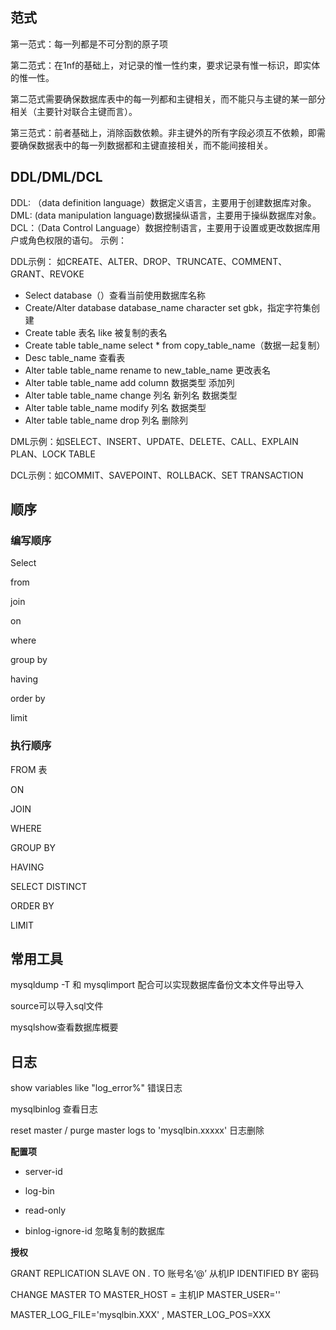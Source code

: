 ## 范式

第一范式：每一列都是不可分割的原子项

第二范式：在1nf的基础上，对记录的惟一性约束，要求记录有惟一标识，即实体的惟一性。

第二范式需要确保数据库表中的每一列都和主键相关，而不能只与主键的某一部分相关（主要针对联合主键而言）。

第三范式：前者基础上，消除函数依赖。非主键外的所有字段必须互不依赖，即需要确保数据表中的每一列数据都和主键直接相关，而不能间接相关。

## DDL/DML/DCL

DDL: （data definition language）数据定义语言，主要用于创建数据库对象。
DML:  (data manipulation language)数据操纵语言，主要用于操纵数据库对象。
DCL：（Data Control Language）数据控制语言，主要用于设置或更改数据库用户或角色权限的语句。
示例：

DDL示例： 如CREATE、ALTER、DROP、TRUNCATE、COMMENT、GRANT、REVOKE

- Select database（）查看当前使用数据库名称
- Create/Alter  database database_name character set gbk，指定字符集创建
- Create table 表名 like 被复制的表名
- Create table table_name select * from copy_table_name（数据一起复制）
- Desc table_name 查看表
- Alter table table_name rename to new_table_name  更改表名
- Alter table  table_name add column 数据类型    添加列
- Alter table table_name change 列名 新列名 数据类型
- Alter table table_name modify 列名 数据类型
- Alter table table_name drop 列名  删除列

DML示例：如SELECT、INSERT、UPDATE、DELETE、CALL、EXPLAIN PLAN、LOCK TABLE

DCL示例：如COMMIT、SAVEPOINT、ROLLBACK、SET TRANSACTION

## 顺序

### 编写顺序

Select 

from 

join

on

where 

group by

having

order by 

limit 

### 执行顺序

FROM 表 

ON 

JOIN 

WHERE  

GROUP BY

HAVING

SELECT DISTINCT 

ORDER BY

LIMIT 

## 常用工具

mysqldump -T 和 mysqlimport 配合可以实现数据库备份文本文件导出导入

source可以导入sql文件

mysqlshow查看数据库概要

## 日志

show variables like "log_error%" 错误日志

mysqlbinlog 查看日志

reset master / purge master  logs to 'mysqlbin.xxxxx'  日志删除

**配置项**

- server-id

- log-bin

- read-only
- binlog-ignore-id 忽略复制的数据库

**授权**

GRANT REPLICATION SLAVE ON *.* TO 账号名‘@’ 从机IP IDENTIFIED BY 密码

CHANGE MASTER TO MASTER_HOST = 主机IP MASTER_USER=''

MASTER_LOG_FILE='mysqlbin.XXX' , MASTER_LOG_POS=XXX
